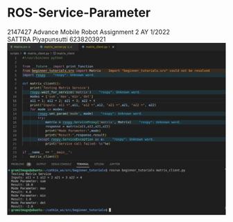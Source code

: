 # ROS-Service-Parameter
2147427 Advance Mobile Robot Assignment 2 AY 1/2022\
SATTRA Piyapunsutti 6238203921
![](https://github.com/Gromitmugs/ROS-Service-Parameter/blob/Main/Screen%20Shot%202565-09-14%20at%2015.41.09.png)
